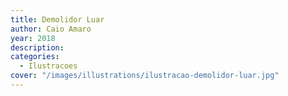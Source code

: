 ```yaml
---
title: Demolidor Luar
author: Caio Amaro
year: 2018
description:
categories:
  - Ilustracoes
cover: "/images/illustrations/ilustracao-demolidor-luar.jpg"
---
```



